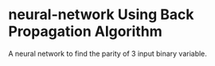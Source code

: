 neural-network Using Back Propagation Algorithm
==============

A neural network to find the parity of 3 input binary variable.
